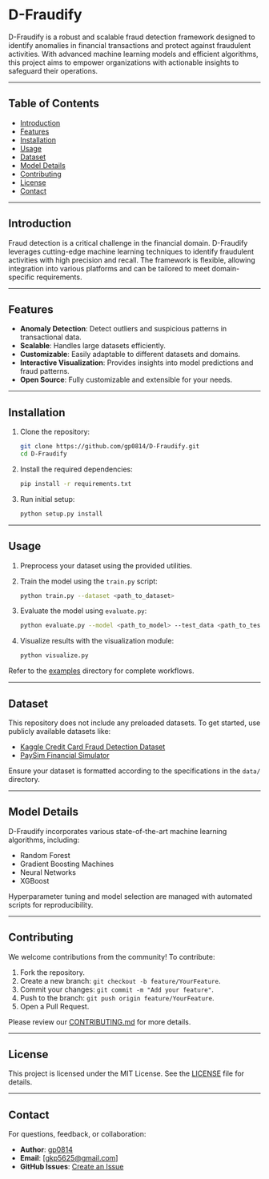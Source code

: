 # D-Fraudify

D-Fraudify is a robust and scalable fraud detection framework designed to identify anomalies in financial transactions and protect against fraudulent activities. With advanced machine learning models and efficient algorithms, this project aims to empower organizations with actionable insights to safeguard their operations.

---

## Table of Contents

- [Introduction](#introduction)
- [Features](#features)
- [Installation](#installation)
- [Usage](#usage)
- [Dataset](#dataset)
- [Model Details](#model-details)
- [Contributing](#contributing)
- [License](#license)
- [Contact](#contact)

---

## Introduction

Fraud detection is a critical challenge in the financial domain. D-Fraudify leverages cutting-edge machine learning techniques to identify fraudulent activities with high precision and recall. The framework is flexible, allowing integration into various platforms and can be tailored to meet domain-specific requirements.

---

## Features

- **Anomaly Detection**: Detect outliers and suspicious patterns in transactional data.
- **Scalable**: Handles large datasets efficiently.
- **Customizable**: Easily adaptable to different datasets and domains.
- **Interactive Visualization**: Provides insights into model predictions and fraud patterns.
- **Open Source**: Fully customizable and extensible for your needs.

---

## Installation

1. Clone the repository:

    ```bash
    git clone https://github.com/gp0814/D-Fraudify.git
    cd D-Fraudify
    ```

2. Install the required dependencies:

    ```bash
    pip install -r requirements.txt
    ```

3. Run initial setup:

    ```bash
    python setup.py install
    ```

---

## Usage

1. Preprocess your dataset using the provided utilities.
2. Train the model using the `train.py` script:

    ```bash
    python train.py --dataset <path_to_dataset>
    ```

3. Evaluate the model using `evaluate.py`:

    ```bash
    python evaluate.py --model <path_to_model> --test_data <path_to_test_data>
    ```

4. Visualize results with the visualization module:

    ```bash
    python visualize.py
    ```

Refer to the [examples](examples/) directory for complete workflows.

---

## Dataset

This repository does not include any preloaded datasets. To get started, use publicly available datasets like:

- [Kaggle Credit Card Fraud Detection Dataset](https://www.kaggle.com/mlg-ulb/creditcardfraud)
- [PaySim Financial Simulator](https://github.com/EdgarLopezPhD/PaySim)

Ensure your dataset is formatted according to the specifications in the `data/` directory.

---

## Model Details

D-Fraudify incorporates various state-of-the-art machine learning algorithms, including:

- Random Forest
- Gradient Boosting Machines
- Neural Networks
- XGBoost

Hyperparameter tuning and model selection are managed with automated scripts for reproducibility.

---

## Contributing

We welcome contributions from the community! To contribute:

1. Fork the repository.
2. Create a new branch: `git checkout -b feature/YourFeature`.
3. Commit your changes: `git commit -m "Add your feature"`.
4. Push to the branch: `git push origin feature/YourFeature`.
5. Open a Pull Request.

Please review our [CONTRIBUTING.md](CONTRIBUTING.md) for more details.

---

## License

This project is licensed under the MIT License. See the [LICENSE](LICENSE) file for details.

---

## Contact

For questions, feedback, or collaboration:

- **Author**: [gp0814](https://github.com/gp0814)
- **Email**: [gkp5625@gmail.com]
- **GitHub Issues**: [Create an Issue](https://github.com/gp0814/D-Fraudify/issues)
  
